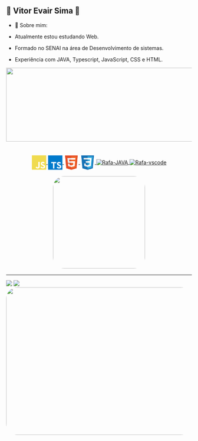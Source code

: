 ## 🌠 Vitor Evair Sima 🌠

 - 💬 Sobre mim:
   
 - Atualmente estou estudando Web.
 - Formado no SENAI na área de Desenvolvimento de sistemas.
 - Experiência com JAVA, Typescript, JavaScript, CSS e HTML.

<!-- Porcentagem das linguagens usadas -->
 <div align="center">
   <a href="https://github.com/xiTTz2">
  <img height="200em" width="4000em" src="https://github-readme-stats.vercel.app/api/top-langs/?username=xiTTz2&layout=compact&langs_count=7&theme=dark"/>
</div>

 <br>
<div style="display: inline_block" align="center"><br>
  <!--Linguagens usadas -->
  <img align="center" alt="Rafa-Js" height="40" width="40" src="https://raw.githubusercontent.com/devicons/devicon/master/icons/javascript/javascript-plain.svg">
  
  <img align="center" alt="Rafa-Ts" height="40" width="40" src="https://raw.githubusercontent.com/devicons/devicon/master/icons/typescript/typescript-plain.svg">
  
  <img align="center" alt="Rafa-HTML" height="40" width="40" src="https://raw.githubusercontent.com/devicons/devicon/master/icons/html5/html5-original.svg">
  
  <img align="center" alt="Rafa-CSS" height="40" width="40" src="https://raw.githubusercontent.com/devicons/devicon/master/icons/css3/css3-original.svg">
  
  <img align="center" alt="Rafa-JAVA" height="40" width="40" src="https://cdn.jsdelivr.net/gh/devicons/devicon/icons/java/java-plain.svg">

  <img align="center" alt="Rafa-vscode" height="40" width="40" src="https://cdn.jsdelivr.net/gh/devicons/devicon/icons/vscode/vscode-original.svg" />
 
  </div>
 <!--Kylo Ren GIF -->
 <br>
 <div  width="1000" align="center">

  <img style="border-radius:30px" src="https://user-images.githubusercontent.com/62162703/157573403-9e94afd3-d229-4315-86e9-d88de747ede1.gif"  width="250" height="250"/>

 </div>
 
<hr></hr>


<div>
  <!--Redes sociais instagram e steam -->
  <a href="https://instagram.com/vitor.evair" style="background-color='black;'" target="_black"><img src="https://img.shields.io/badge/-Instagram-%23E4405F?style=for-the-badge&logo=instagram&logoColor=white" target="_blank"></a>
  <a href="https://steamcommunity.com/id/xittzlindomaravilhoso" style="background-color='black;'" target="_black"><img src="https://img.shields.io/badge/Steam-000000?style=for-the-badge&logo=steam&logoColor=white" target="_blank"></a>
  
  <!-- GIF espaço -->
   <img style="border-radius:30px;" src="https://user-images.githubusercontent.com/62162703/157698437-80770c2f-4546-4e00-957a-4fb23a472713.gif" width="1000" height="400"/>
  
  
</div>


